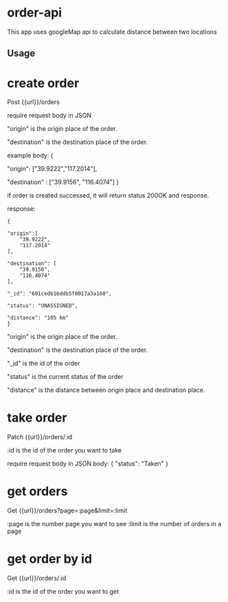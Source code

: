 # order-api
This app uses googleMap api to calculate distance between two locations

## Usage
# create order
Post {{url}}/orders

require request body in JSON

"origin" is the origin place of the order. 

"destination" is the destination place of the order.

example body:
{

  "origin": ["39.9222","117.2014"],
  
  "destination" : ["39.9156", "116.4074"]
}

if order is created successed, it will return status 200OK and response.

response:

    {

    "origin":[
        "39.9222",
        "117.2014"
    ],
    
    "destination": [
        "39.9156",
        "116.4074"
    ],
    
    "_id": "601cedb16ddb5f0017a3a160",
    
    "status": "UNASSIGNED",
    
    "distance": "105 km"
    }
"origin" is the origin place of the order. 

"destination" is the destination place of the order.

"_id" is the id of the order

"status" is the current status of the order

"distance" is the distance between origin place and destination place.

# take order

Patch {{url}}/orders/:id

:id is the id of the order you want to take

require request body in JSON
body:
{
  "status": "Taken"
}

# get orders
Get {{url}}/orders?page=:page&limit=:limit

:page is the number page you want to see
:limit is the number of orders in a page

# get order by id
Get {{url}}/orders/:id

:id is the id of the order you want to get
